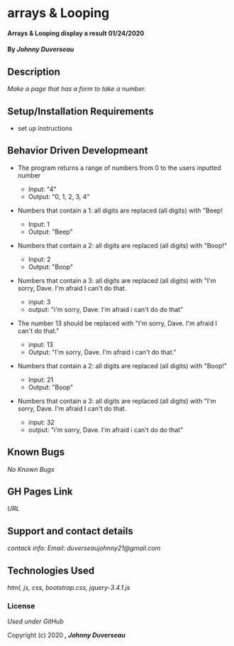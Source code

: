 # arrays & Looping

#### Arrays & Looping display a result 01/24/2020

#### By _**Johnny Duverseau**_

## Description

_Make a page that has a form to take a number._

## Setup/Installation Requirements

* set up instructions


## Behavior Driven Developmeant

* The program returns a range of numbers from 0 to the users inputted number
  * Input: "4"
  * Output: "0, 1, 2, 3, 4"
* Numbers that contain a 1: all digits are replaced (all digits) with "Beep!
  * Input: 1
  * Output: "Beep"
* Numbers that contain a 2: all digits are replaced (all digits) with "Boop!"
  * Input: 2
  * Output: "Boop"
* Numbers that contain a 3: all digits are replaced (all digits) with "I'm sorry, Dave. I'm afraid I can't do that.
  * input: 3
  * output: "i'm sorry, Dave. I'm afraid i can't do do that"  
* The number 13 should be replaced with "I'm sorry, Dave. I'm afraid I can't do that."
  * input: 13
  * Output: "I'm sorry, Dave. I'm afraid i can't do that."

* Numbers that contain a 2: all digits are replaced (all digits) with "Boop!"
  * Input: 21
  * Output: "Boop"
  
* Numbers that contain a 3: all digits are replaced (all digits) with "I'm sorry, Dave. I'm afraid I can't do that.
  * input: 32
  * output: "i'm sorry, Dave. I'm afraid i can't do do that"  


## Known Bugs

_No Known Bugs_

## GH Pages Link
_URL_

## Support and contact details

_contack info: Email: duverseaujohnny21@gmail.com_

## Technologies Used

_html, js, css, bootstrap.css, jquery-3.4.1.js_

### License

*Used under GitHub*

Copyright (c) 2020 **_, Johnny Duverseau_**